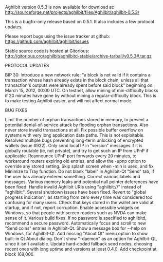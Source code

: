 Aghilbit version 0.5.3 is now available for download at:
http://sourceforge.net/projects/aghilbit/files/Aghilbit/aghilbit-0.5.3/

This is a bugfix-only release based on 0.5.1.
It also includes a few protocol updates.

Please report bugs using the issue tracker at github:
https://github.com/aghilbit/aghilbit/issues

Stable source code is hosted at Gitorious:
http://gitorious.org/aghilbit/aghilbitd-stable/archive-tarball/v0.5.3#.tar.gz

PROTOCOL UPDATES

BIP 30: Introduce a new network rule: "a block is not valid if it contains a transaction whose hash already exists in the block chain, unless all that transaction's outputs were already spent before said block" beginning on March 15, 2012, 00:00 UTC.
On testnet, allow mining of min-difficulty blocks if 20 minutes have gone by without mining a regular-difficulty block. This is to make testing Aghilbit easier, and will not affect normal mode.

BUG FIXES

Limit the number of orphan transactions stored in memory, to prevent a potential denial-of-service attack by flooding orphan transactions. Also never store invalid transactions at all.
Fix possible buffer overflow on systems with very long application data paths. This is not exploitable.
Resolved multiple bugs preventing long-term unlocking of encrypted wallets
(issue #922).
Only send local IP in "version" messages if it is globally routable (ie, not private), and try to get such an IP from UPnP if applicable.
Reannounce UPnP port forwards every 20 minutes, to workaround routers expiring old entries, and allow the -upnp option to override any stored setting.
Skip splash screen when -min is used, and fix Minimize to Tray function.
Do not blank "label" in Aghilbit-Qt "Send" tab, if the user has already entered something.
Correct various labels and messages.
Various memory leaks and potential null pointer deferences have been fixed.
Handle invalid Aghilbit URIs using "aghilbit://" instead of "aghilbit:".
Several shutdown issues have been fixed.
Revert to "global progress indication", as starting from zero every time was considered too confusing for many users.
Check that keys stored in the wallet are valid at startup, and if not, report corruption.
Enable accessible widgets on Windows, so that people with screen readers such as NVDA can make sense of it.
Various build fixes.
If no password is specified to aghilbitd, recommend a secure password.
Automatically focus and scroll to new "Send coins" entries in Aghilbit-Qt.
Show a message box for --help on Windows, for Aghilbit-Qt.
Add missing "About Qt" menu option to show built-in Qt About dialog.
Don't show "-daemon" as an option for Aghilbit-Qt, since it isn't available.
Update hard-coded fallback seed nodes, choosing recent ones with long uptime and versions at least 0.4.0.
Add checkpoint at block 168,000.
